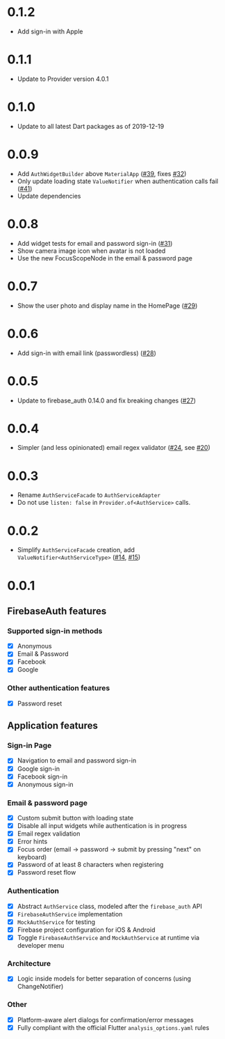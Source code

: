 # 0.1.2

- Add sign-in with Apple

# 0.1.1

- Update to Provider version 4.0.1

# 0.1.0

- Update to all latest Dart packages as of 2019-12-19

# 0.0.9

- Add `AuthWidgetBuilder` above `MaterialApp` ([#39](https://github.com/bizz84/firebase_auth_demo_flutter/pull/39), fixes [#32](https://github.com/bizz84/firebase_auth_demo_flutter/issues/32))
- Only update loading state `ValueNotifier` when authentication calls fail ([#41](https://github.com/bizz84/firebase_auth_demo_flutter/pull/41))
- Update dependencies

# 0.0.8

- Add widget tests for email and password sign-in ([#31](https://github.com/bizz84/firebase_auth_demo_flutter/pull/31))
- Show camera image icon when avatar is not loaded
- Use the new FocusScopeNode in the email & password page

# 0.0.7

- Show the user photo and display name in the HomePage ([#29](https://github.com/bizz84/firebase_auth_demo_flutter/pull/29))

# 0.0.6

- Add sign-in with email link (passwordless) ([#28](https://github.com/bizz84/firebase_auth_demo_flutter/pull/28))

# 0.0.5

- Update to firebase_auth 0.14.0 and fix breaking changes ([#27](https://github.com/bizz84/firebase_auth_demo_flutter/pull/27))

# 0.0.4

- Simpler (and less opinionated) email regex validator ([#24](https://github.com/bizz84/firebase_auth_demo_flutter/pull/24), see [#20](https://github.com/bizz84/firebase_auth_demo_flutter/issues/20))

# 0.0.3

- Rename `AuthServiceFacade` to `AuthServiceAdapter`
- Do not use `listen: false` in `Provider.of<AuthService>` calls.

# 0.0.2

- Simplify `AuthServiceFacade` creation, add `ValueNotifier<AuthServiceType>` ([#14](https://github.com/bizz84/firebase_auth_demo_flutter/pull/14), [#15](https://github.com/bizz84/firebase_auth_demo_flutter/pull/15))

# 0.0.1

## FirebaseAuth features

### Supported sign-in methods

- [x] Anonymous
- [x] Email & Password
- [x] Facebook
- [x] Google

### Other authentication features

- [x] Password reset

## Application features

### Sign-in Page

- [x] Navigation to email and password sign-in
- [x] Google sign-in
- [x] Facebook sign-in
- [x] Anonymous sign-in

### Email & password page

- [x] Custom submit button with loading state
- [x] Disable all input widgets while authentication is in progress
- [x] Email regex validation
- [x] Error hints
- [x] Focus order (email -> password -> submit by pressing "next" on keyboard)
- [x] Password of at least 8 characters when registering
- [x] Password reset flow

### Authentication

- [x] Abstract `AuthService` class, modeled after the `firebase_auth` API
- [x] `FirebaseAuthService` implementation
- [x] `MockAuthService` for testing
- [x] Firebase project configuration for iOS & Android
- [x] Toggle `FirebaseAuthService` and `MockAuthService` at runtime via developer menu

### Architecture

- [x] Logic inside models for better separation of concerns (using ChangeNotifier)

### Other

- [x] Platform-aware alert dialogs for confirmation/error messages
- [x] Fully compliant with the official Flutter `analysis_options.yaml` rules
